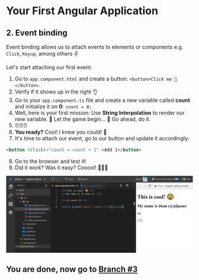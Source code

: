 # Your First Angular Application

## 2. Event binding

Event binding allows us to attach events to elements or components e.g. `Click`, `Keyup`, among others ✌️

Let's start attaching our first event:

1. Go to `app.component.html` and create a button: `<button>Click me 💪</button>`.
2. Verify if it shows up in the right 👌
3. Go to your `app.component.ts` file and create a new variable called **count** and initialize it on **0**: `count = 0;`
4. Well, here is your first mission: Use **String Interpolation** to render our new variable. 🤡 Let the game begin... 🤡 Go ahead, do it.
5. ⏰⏰⏰
6. **You ready?** Cool! I knew you could! 💪
7. It's time to attach our event, go to our button and update it accordingly:

```html
<button (click)="count = count + 1" >Add 1</button>
```

8. Go to the browser and test it!
9. Did it work? Was it easy? Cooool! 🎉🎉🎉

![result](result.png)

## You are done, now go to [Branch #3](https://github.com/jdjuan/your-first-angular-application/tree/3#your-first-angular-application)
